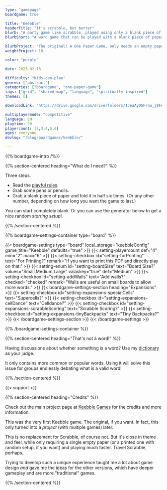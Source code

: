 ```yaml
---
type: "gamepage"
boardgame: true

title: "Keebble"
headerTitle: "It's scrabble, but better"
blurb: "A party game like scrabble, played using only a blank piece of paper. It's free, and it's faster."
blurbShort: "A word game that can be played with a blank piece of paper and a pen. Like Scrabble, but it doesn't take three hours and a big board."

blurbProject: "The original! A One Paper Game, only needs an empty paper and some pens, plays quickly and simply."
weightProject: 10

color: "purple"

date: 2023-02-16

difficulty: "kids-can-play"
genres: ["abstract"]
categories: ["boardgame", "one-paper-game"]
tags: ["grid", "shared-map", "language", "spiritually-inspired"]
themes: []

downloadLink: "https://drive.google.com/drive/folders/1JeaAyDSFrnu_j8FeDztXyKyhUlNMPoKe"

multiplayermode: "competitive"
language: EN
playtime: 20
playercount: [2,3,4,5,6]
ages: everyone
devlog: "/blog/boardgames/keebble/"

---
```


{{% boardgame-intro /%}}

{{% section-centered heading="What do I need?" %}}

Three steps.
* Read the [playful rules](rules). 
* Grab some pens or pencils.
* Grab a blank piece of paper and fold it in half six times. (Or any other number, depending on how long you want the game to last.)

You can start completely blank. Or you can use the generator below to get a nice random _starting setup_!

{{% /section-centered %}}

{{% boardgame-settings-container type="board" %}}

{{< boardgame-settings type="board" local_storage="keebbleConfig" game_title="Keebble" defaults="true" >}}
  {{< setting-playercount def="4" min="2" max="6" >}}
  {{< setting-checkbox id="setting-forPrinting" text="For Printing?" remark="If you want to print this PDF and directly play on that." >}}
  {{< setting-enum id="setting-boardSize" text="Board Size?" values="Small,Medium,Large" valaskey="true" def="Medium" >}}
  {{< setting-checkbox id="setting-addWalls" text="Add walls?" checked="checked" remark="Walls are useful on small boards to allow more words." >}}
  {{< boardgame-settings-section heading="Expansions" >}}
    {{< setting-checkbox id="setting-expansions-specialCells" text="Supercells?" >}}
    {{< setting-checkbox id="setting-expansions-cellDance" text="Celldance?" >}}
    {{< setting-checkbox id="setting-expansions-scrabbleScoring" text="Scrabble Scoring?" >}}
    {{< setting-checkbox id="setting-expansions-tinyBackpacks" text="Tiny Backpacks?" >}}
  {{< /boardgame-settings-section >}}
{{< /boardgame-settings >}}

{{% /boardgame-settings-container %}}

{{% section-centered heading="That's not a word!" %}}

Having discussions about whether something is a word? Use my [dictionary](/tools/dictionary) as your judge.

It only contains more common or popular words. Using it will solve this issue for groups endlessly debating what is a valid word!

{{% /section-centered %}}

{{< support >}}

{{% section-centered heading="Credits" %}}

Check out the main project page at [Keebble Games](/keebble-games/) for the credits and more information.

This was the very first Keebble game. The original, if you want. In fact, this only turned into a _project_ (with multiple games) later.

This is no replacement for Scrabble, of course not. But it's close in theme and feel, while only requiring a single empty paper (or a printed one with random setup, if you want) and playing much faster. Travel Scrabble, perhaps. 

Trying to develop such a unique experience taught me a lot about game design _and_ gave me the ideas for the other versions, which have deeper gameplay and are more "traditional" games.

{{% /section-centered %}}